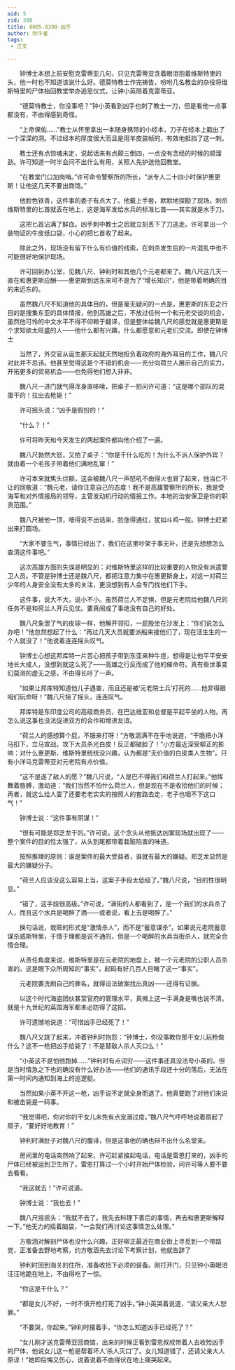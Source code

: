 ```yaml
---
aid: 5
zid: 398
title: 0005.0398-凶手
author: 吹牛者
tags: 
 - 正文

---
```




　　钟博士本想上前安慰克雷蒂亚几句，只见克雷蒂亚含着眼泪抱着维斯特里的头，他一时也不知道该说什么好。德莫特教士作完祷告，吩咐几名教会的杂役将维斯特里的尸体抬回教堂举办追思仪式，让钟小英陪着克雷蒂亚。

　　“德莫特教士，你没事吧？”钟小英看到凶手也刺了教士一刀，但是看他一点事都没有，不由得感到奇怪。

　　“上帝保佑……”教士从怀里拿出一本随身携带的小经本，刀子在经本上戳出了一个深深的洞。不过经本的厚度很大而且是用羊皮装帧的，有效地抵挡了这一刺。

　　教士还有点惊魂未定，说起话来有点颠三倒四，一点没有念经的时候的顺溜劲。许可知道一时半会问不出什么有用，关照人先护送他回教堂。

　　“在教堂门口加岗哨。”许可命令警察所的所长，“派专人二十四小时保护惠更斯！让他这几天不要出商馆。”

　　他脸色铁青，这件事的娄子有点大了。他戴上手套，默默地探勘了现场。刺杀维斯特里的匕首就丢在地上，这是海军发给水兵的标准匕首——其实就是水手刀。

　　这把匕首沾满了鲜血。凶手刺中教士之后就立刻丢下了刀逃走。许可拿出一个装物证的牛皮纸口袋，小心的把匕首收了起来。

　　除此之外，现场没有留下什么有价值的线索，在刺杀发生后的一片混乱中也不可能很好地保护现场。

　　许可回到办公室，见魏八尺、钟利时和其他几个元老都来了。魏八尺这几天一直在和惠更斯应酬——惠更斯到远东来可不是为了“增长知识”，他是带着明确的目的来远东的。

　　虽然魏八尺不知道他的具体目的，但是毫无疑问的一点是，惠更斯的东亚之行目的是搜集东亚的具体情报，他到高雄之后，不放过任何一个和元老交谈的机会，虽然他可怜的中文水平不得不仰赖于翻译，但是整体给魏八尺的感觉就是惠更斯是个求知欲太旺盛的人——他什么都有兴趣，什么都愿意和元老们交流。即使在钟博士

　　当然了，外交官从诞生那天起就天然地担负着政府的海外耳目的工作，魏八尺对此并不忌讳。他甚至觉得这是个不错的机会——充分向荷兰人展示自己的实力，开拓更多的贸易机会——也免得他们想入非非。

　　魏八尺一进门就气得浑身直哆嗦，把桌子一拍问许可道：“这是哪个部队的混蛋干的！拉出去枪毙！”

　　许可摇头说：“凶手是假扮的！”

　　“什么？！”

　　许可将昨天和今天发生的两起案件都向他介绍了一遍。

　　魏八尺勃然大怒，又拍了桌子：“你是干什么吃的！为什么不派人保护外宾？就由着一个毛孩子带着他们满地乱窜！”

　　许可本来就焦头烂额，这会被魏八尺一声怒吼不由得火也冒了起来，他当仁不让的回敬道：“魏元老，请你注意自己的态度！我不是高雄警察所的所长，我是受海军和对外情报局的领导，主管发动机行动的情报工作。本地的治安保卫是你的职责范围。”

　　魏八尺被他一顶，噎得说不出话来，脸涨得通红，犹如斗鸡一般。钟博士赶紧出来打圆场。

　　“大家不要生气，事情已经出了，我们在这里吵架于事无补，还是先想想怎么查清这件事吧。”

　　这次高雄方面的失误是明显的：对维斯特里这样的比较重要的人物没有派遣警卫人员。不管是钟博士还是魏八尺，都把注意力集中在惠更斯身上，对这一对荷兰少年的人身安全没有太多的关注，更没想到有人会专门找他们下手。

　　这件事，说大不大，说小不小。虽然荷兰人不足惧，但是元老院给他魏八尺的任务不是和荷兰人开兵见仗。要真闹成了事绝没有自己的好处。

　　魏八尺象泄了气的皮球一样，他解开领扣，一屁股坐在沙发上：“你们说怎么办吧！”他忽然想起了什么：“再过几天大员就要派船来接他们了，现在活生生的一个人就没了！”他说着连连摇头叹气。

　　钟博士心想这邦库特一片苦心把孩子带到东亚来种牛痘，想得是让他平平安安地长大成人，没想到就这么死了——高雄之行反而成了他的催命符。真有些世事变幻莫测的虚无之感，不由得长吁了一声。

　　“如果让邦库特知道他儿子遇害，而且还是被‘元老院士兵’打死的……他非得跟咱们玩命呀！”魏八尺摇了摇头，连连叹气。

　　邦库特是东印度公司的高级商务员，在巴达维亚和总督是平起平坐的人物。再怎么说这事也没法促进双方的合作和增进友谊。

　　“荷兰人的感想算个屁，不服来打呀！”方敬涵满不在乎地说道，“干脆把小洋马扣下，立马宣战，攻下大员杀光白皮！反正都破脸了！”小方最近深受柳正的影响：对什么惠更斯、维斯特里统统没兴趣，认为都是“无价值的白皮类人生物”。只有小洋马克雷蒂亚对元老院有点价值。

　　“这不是遂了敌人的愿？”魏八尺说，“人是巴不得我们和荷兰人打起来。”他挥舞着胳膊，激动道：“我们当然不怕什么荷兰人，但是现在不是收拾他们的时候；再者，就这么给人耍了还要老老实实的按照人的套路去走，老子也咽不下这口气！”

　　钟博士说：“这件事有阴谋！”

　　“很有可能是郑芝龙干的。”许可说。这个念头从他抵达凶案现场就出现了——整个案件的目的性太强了，从头到尾都带着栽赃陷害的味道。

　　按照推理的原则：谁是案件的最大受益者，谁就有最大的嫌疑。郑芝龙显然是最大的嫌疑分子。

　　“荷兰人应该没这么容易上当，这案子手段太低级了。”魏八尺说，“目的性很明显。”

　　“错了，这手段很高级。”许可说，“满街的人都看到了，是一个我们的水兵杀了人，而且这个水兵是喝醉了酒——或者说，看上去是喝醉了。”

　　换句话说，栽赃的形式是“激情杀人”，而不是“蓄意谋杀”。如果说元老院蓄意谋杀威斯特里，于情于理都是说不通的，但是一个喝醉的水兵当街杀人，就完全合情合理。

　　从责任角度来说，维斯特里是在元老院的地盘上，被一个元老院的公职人员杀害的。这是眼下众所周知的“事实”，起码有好几百人目睹了这一“事实”。

　　元老院要洗刷自己的罪名，就得设法破案找出真凶——还得有证据。

　　以这个时代海盗团伙甚至官府的管理水平，真摊上这一手满身是嘴也说不清。就是十九世纪的英国海军都未必防得了这招。

　　许可遗憾地说道：“可惜凶手已经死了！”

　　魏八尺又跳了起来，冲着钟利时抱怨：“钟博士，你没事教你那干女儿玩枪做什么？这不一枪把凶手给毙了！不是替敌人杀人灭口么！”

　　“小英这不是怕他跑掉……”钟利时有点词穷——这件事还真没法夸小英的。但是当时情急之下也的确没有什么好办法——他们的通讯手段还十分的落后，无法在第一时间内通知到海上的巡逻艇。

　　当然如果小英不开这一枪，凶手说不定就全身而退了。他真要跑了对他们来说和被击毙是一码事。

　　“我觉得吧，你对你的干女儿未免有点宠溺过度。”魏八尺气呼呼地说着扇起了扇子，“要好好地教育！”

　　钟利时满肚子对魏八尺的腹诽，但是这事他的确也辩不出什么名堂来。

　　房间里的电话突然响了起来，许可赶紧接起电话，电话是雷恩打来的，凶手的尸体已经被运到卫生所了，雷恩打算过一个小时开始尸体检验，问许可等人要不要去看看。

　　“我这就去！”许可说道。

　　钟博士说：“我也去！”

　　魏八尺摇摇头：“我就不去了。我先去料理下善后的事情，再去和惠更斯解释一下。”他无力的摇着脑袋，“一会我们再讨论这事情怎么处理。”

　　方敬涵对解剖尸体也没什么兴趣，正好柳正最近在商业街上寻觅到一个带路党，正准备去野地考察，约方敬涵先去讨论下考察计划，他就告辞了

　　钟利时回到海关的住所，准备收拾下必须的装备。刚打开门，只见钟小英眼泪汪汪地跪在地上，不由得吃了一惊。

　　“你这是干什么？”

　　“都是女儿不好，一时不慎开枪打死了凶手。”钟小英哭着说道，“请父亲大人恕罪。”

　　“不要哭，你起来。”钟利时摆着手，“你怎么知道凶手已经死了？”

　　“女儿刚才送克雷蒂亚回商馆，出来的时候正看到雷恩叔叔带着人去收殓凶手的尸体，他说女儿这一枪是帮着坏人‘杀人灭口’了。女儿知道错了，还请父亲大人原谅！”她即后悔又伤心，说着说着不由得伏在地上痛哭起来。


